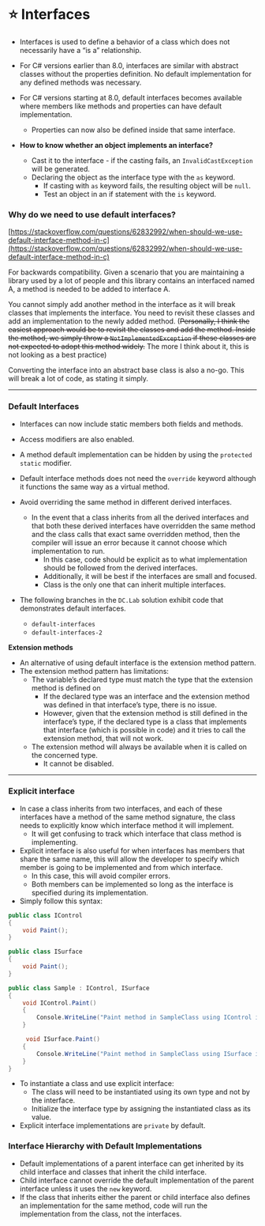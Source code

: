 # ⭐ Interfaces

- Interfaces is used to define a behavior of a class which does not necessarily have a “is a” relationship.
- For C# versions earlier than 8.0, interfaces are similar with abstract classes without the properties definition. No default implementation for any defined methods was necessary.
- For C# versions starting at 8.0, default interfaces becomes available where members like methods and properties can have default implementation.
	- Properties can now also be defined inside that same interface.

- **How to know whether an object implements an interface?**
	- Cast it to the interface - if the casting fails, an `InvalidCastException` will be generated.
	- Declaring the object as the interface type with the `as` keyword.
		- If casting with `as` keyword fails, the resulting object will be `null`.
		- Test an object in an if statement with the `is` keyword.

### Why do we need to use default interfaces?

[https://stackoverflow.com/questions/62832992/when-should-we-use-default-interface-method-in-c](https://stackoverflow.com/questions/62832992/when-should-we-use-default-interface-method-in-c)

For backwards compatibility. Given a scenario that you are maintaining a library used by a lot of people and this library contains an interfaced named A, a method is needed to be added to interface A.

You cannot simply add another method in the interface as it will break classes that implements the interface. You need to revisit these classes and add an implementation to the newly added method. (~~Personally, I think the easiest approach would be to revisit the classes and add the method. Inside the method, we simply throw a `NotImplementedException` if these classes are not expected to adopt this method widely.~~ The more I think about it, this is not looking as a best practice)

Converting the interface into an abstract base class is also a no-go. This will break a lot of code, as stating it simply.

---

### Default Interfaces

- Interfaces can now include static members both fields and methods.
- Access modifiers are also enabled.
- A method default implementation can be hidden by using the `protected static` modifier.
- Default interface methods does not need the `override` keyword although it functions the same way as a virtual method.

- Avoid overriding the same method in different derived interfaces.
    - In the event that a class inherits from all the derived interfaces and that both these derived interfaces have overridden the same method and the class calls that exact same overridden method, then the compiler will issue an error because it cannot choose which implementation to run.
        - In this case, code should be explicit as to what implementation should be followed from the derived interfaces.
        - Additionally, it will be best if the interfaces are small and focused.
        - Class is the only one that can inherit multiple interfaces.

- The following branches in the `DC.Lab` solution exhibit code that demonstrates default interfaces.
    - `default-interfaces`
    - `default-interfaces-2`

**Extension methods**

- An alternative of using default interface is the extension method pattern.
- The extension method pattern has limitations:
    - The variable’s declared type must match the type that the extension method is defined on
        - If the declared type was an interface and the extension method was defined in that interface’s type, there is no issue.
        - However, given that the extension method is still defined in the interface’s type, if the declared type is a class that implements that interface (which is possible in code) and it tries to call the extension method, that will not work.
    - The extension method will always be available when it is called on the concerned type.
        - It cannot be disabled.

---

### Explicit interface

- In case a class inherits from two interfaces, and each of these interfaces have a method of the same method signature, the class needs to explicitly know which interface method it will implement.
    - It will get confusing to track which interface that class method is implementing.
- Explicit interface is also useful for when interfaces has members that share the same name, this will allow the developer to specify which member is going to be implemented and from which interface.
    - In this case, this will avoid compiler errors.
    - Both members can be implemented so long as the interface is specified during its implementation.
- Simply follow this syntax:

```csharp
public class IControl
{
	void Paint();
}

public class ISurface
{
	void Paint();
}

public class Sample : IControl, ISurface
{
	void IControl.Paint()
	{
		Console.WriteLine("Paint method in SampleClass using IControl interface.");
	}

	 void ISurface.Paint()
	{
		Console.WriteLine("Paint method in SampleClass using ISurface interface.");
	}
}
```

- To instantiate a class and use explicit interface:
    - The class will need to be instantiated using its own type and not by the interface.
    - Initialize the interface type by assigning the instantiated class as its value.
- Explicit interface implementations are `private` by default.

### Interface Hierarchy with Default Implementations

- Default implementations of a parent interface can get inherited by its child interface and classes that inherit the child interface.
- Child interface cannot override the default implementation of the parent interface unless it uses the `new` keyword.
- If the class that inherits either the parent or child interface also defines an implementation for the same method, code will run the implementation from the class, not the interfaces.